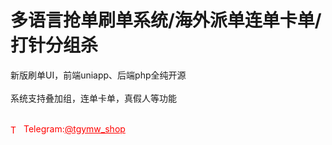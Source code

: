 # 多语言抢单刷单系统/海外派单连单卡单/打针分组杀

新版刷单UI，前端uniapp、后端php全纯开源<br><br>系统支持叠加组，连单卡单，真假人等功能<br><br>


<p style="color: red;"><img src="https://cdn-icons-png.flaticon.com/512/2111/2111646.png" alt="Telegram Icon" style="width: 16px; vertical-align: middle; margin-right: 5px;">Telegram:<a href="https://t.me/tgymw_shop" style="color: red;">@tgymw_shop</a></p>
